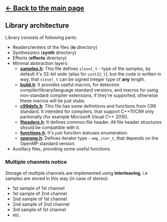 ## [<- Back to the main page](Main.md)

## Library architecture

Library consists of following parts:
- Readers/writers of the files  (**io** directory)
- Synthesizers (**synth** directory)
- Effects (**effects** directory)
- Minimal abstraction layers:
  - **[samples.h](../samples.h)**: This file defines <code>slevel_t</code> - type of the samples, by default it's 32-bit wide (alias for <code>uint32_t</code>), but the code is written in way, that <code>slevel_t</code> can be signed integer type of **any** length.
  - **[build.h](../build.h)**: It provides useful macros, for detection compiler/library/language standard versions, and macros for using non-standard compiler extensions, if they're supported, otherwise these macros will be just stubs.
  - **[c99defs.h](../c99defs.h)**: This file has some definitions and functions from C99 standard. It intended for compilers, that support C++11/C99 only partionally (for example Microsoft Visual C++ 2010).
  - **[fheaders.h](../io/fheaders.h)**: It defines common file header. All file header structures should be compatible with it.
  - **[functions.h](../functions.h)**: It's just function statuses enumeration.
  - **[openmp.h](../openmp.h)**: Defines iterator type - <code>omp_iter_t</code>, that depends on the OpenMP standard version.
- Auxillary files, providing some useful functions.

### Multiple channels notice
Storage of multiple channels are implemented using **interleaving**,
i.e samples are stored in this way (in case of stereo):
- 1st sample of 1st channel
- 1st sample of 2nd channel
- 2nd sample of 1st channel
- 2nd sample of 2nd channel
- 3rd sample of 1st channel
- etc.
